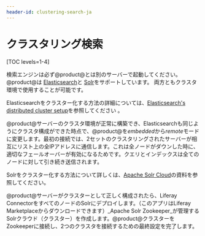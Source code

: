 ```yaml
---
header-id: clustering-search-ja
---
```


# クラスタリング検索

[TOC levels=1-4]

検索エンジンは必ず@product@とは別のサーバーで起動してください。
@product@は [Elasticsearch](/discover/deployment/-/knowledge_base/7-1/installing-elasticsearch-ja)と [Solr](/discover/deployment/-/knowledge_base/7-1/installing-solr-ja)をサポートしています。
両方ともクラスタ環境で使用することが可能です。

Elasticsearchをクラスター化する方法の詳細については、[Elasticsearch's distributed cluster setup](https://www.elastic.co/guide/en/elasticsearch/guide/current/distributed-cluster.html)を参照してください 。


@product@サーバーのクラスタ環境が正常に構築でき、Elasticsearchも同じようにクラスタ構成ができた時点で、@product@を*embedded*から*remote*モードに変更します。最初の接続では、2セットのクラスタリングされたサーバーが相互にリスト上の全IPアドレスに通信します。これは全ノードがダウンした時に、適切なフェールオーバーが有効になるためです。クエリとインデックスは全てのノードに対して引き続き送信されます。

Solrをクラスター化する方法について詳しくは、[Apache Solr Cloud](https://cwiki.apache.org/confluence/display/solr/SolrCloud)の資料を参照してください。



@product@サーバーがクラスターとして正しく構成されたら、Liferay ConnectorをすべてのノードのSolrにデプロイします。（このアプリはLiferay Marketplaceからダウンロードできます）_Apache Solr Zookeeper_が管理するSolrクラウド（クラスター）を作成します。@product@クラスターをZookeeperに接続し、2つのクラスタを接続するための最終設定を完了します。
